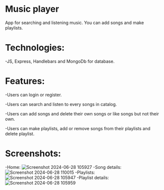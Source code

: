 # Music player

App for searching and listening music. You can add songs and make playlists.

# Technologies:

-JS, Express, Handlebars and MongoDb for database.

# Features:

-Users can login or register.

-Users can search and listen to every songs in catalog.

-Users can add songs and delete their own songs or like songs but not their own.

-Users can make playlists, add or remove songs from their playlists and delete playlist.

# Screenshots:

-Home:
![Screenshot 2024-06-28 105927](https://github.com/Qsen02/My-programs/assets/101555544/4578c1dd-3892-48d9-8523-504f22be69b2)
-Song details:
![Screenshot 2024-06-28 110015](https://github.com/Qsen02/My-programs/assets/101555544/773b5573-3e85-4c7b-95cb-1177c7baeaff)
-Playlists:
![Screenshot 2024-06-28 105947](https://github.com/Qsen02/My-programs/assets/101555544/7b35c1e3-8680-4961-bd2f-e6587caea7fd)
-Playlist details:
![Screenshot 2024-06-28 105959](https://github.com/Qsen02/My-programs/assets/101555544/522222dc-3839-414f-8b45-0cdfb95c44fc)




